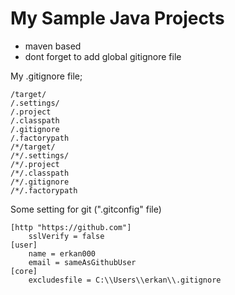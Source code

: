 # My Sample Java Projects

* maven based
* dont forget to add global gitignore file 


My .gitignore file;
```
/target/
/.settings/
/.project
/.classpath
/.gitignore
/.factorypath
/*/target/
/*/.settings/
/*/.project
/*/.classpath
/*/.gitignore
/*/.factorypath
```

Some setting for git (".gitconfig" file)
```
[http "https://github.com"]
	sslVerify = false
[user]
	name = erkan000
	email = sameAsGithubUser
[core]
	excludesfile = C:\\Users\\erkan\\.gitignore
```
